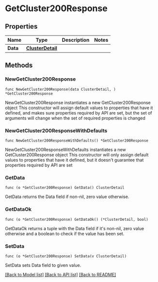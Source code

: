 # GetCluster200Response

## Properties

Name | Type | Description | Notes
------------ | ------------- | ------------- | -------------
**Data** | [**ClusterDetail**](ClusterDetail.md) |  | 

## Methods

### NewGetCluster200Response

`func NewGetCluster200Response(data ClusterDetail, ) *GetCluster200Response`

NewGetCluster200Response instantiates a new GetCluster200Response object
This constructor will assign default values to properties that have it defined,
and makes sure properties required by API are set, but the set of arguments
will change when the set of required properties is changed

### NewGetCluster200ResponseWithDefaults

`func NewGetCluster200ResponseWithDefaults() *GetCluster200Response`

NewGetCluster200ResponseWithDefaults instantiates a new GetCluster200Response object
This constructor will only assign default values to properties that have it defined,
but it doesn't guarantee that properties required by API are set

### GetData

`func (o *GetCluster200Response) GetData() ClusterDetail`

GetData returns the Data field if non-nil, zero value otherwise.

### GetDataOk

`func (o *GetCluster200Response) GetDataOk() (*ClusterDetail, bool)`

GetDataOk returns a tuple with the Data field if it's non-nil, zero value otherwise
and a boolean to check if the value has been set.

### SetData

`func (o *GetCluster200Response) SetData(v ClusterDetail)`

SetData sets Data field to given value.



[[Back to Model list]](../README.md#documentation-for-models) [[Back to API list]](../README.md#documentation-for-api-endpoints) [[Back to README]](../README.md)


